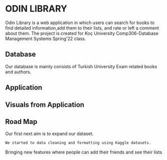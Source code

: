 # ODIN LIBRARY
Odin Library is a web application in which users can search for books to find detailed information,add them to their lists, and rate or left a comment about them. The project is created for Koç University Comp306-Database Management Systems Spring'22 class. 

## Database 
Our database is mainly consists of Turkish University Exam related books and authors. 
 
 
## Application


## Visuals from Application

## Road Map
Our first next aim is to expand our dataset.

    We started to data cleaning and formatting using Kaggle datasets.

Bringing new features where people can add their friends and see their lists

